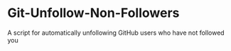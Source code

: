 # Git-Unfollow-Non-Followers
A script for automatically unfollowing GitHub users who have not followed you
